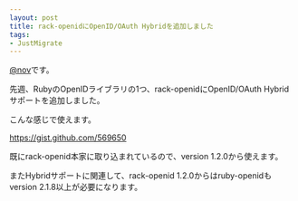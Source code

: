```yaml
---
layout: post
title: rack-openidにOpenID/OAuth Hybridを追加しました
tags:
- JustMigrate
---
```

<p><a href="http://twitter.com/nov">@nov</a>です。</p>
<p>先週、RubyのOpenIDライブラリの1つ、rack-openidにOpenID/OAuth Hybridサポートを追加しました。</p>
<p>こんな感じで使えます。</p>
<p><a href="https://gist.github.com/569650"><a href="https://gist.github.com/569650">https://gist.github.com/569650</a></a></p>
<p>既にrack-openid本家に取り込まれているので、version 1.2.0から使えます。</p>
<p>またHybridサポートに関連して、rack-openid 1.2.0からはruby-openidもversion 2.1.8以上が必要になります。</p>
